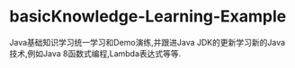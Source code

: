 # basicKnowledge-Learning-Example
Java基础知识学习统一学习和Demo演练,并跟进Java JDK的更新学习新的Java技术,例如Java 8函数式编程,Lambda表达式等等.
